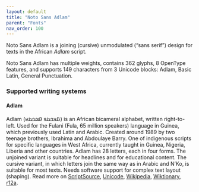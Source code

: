 ```yaml
---
layout: default
title: "Noto Sans Adlam"
parent: "Fonts"
nav_order: 100
---
```

Noto Sans Adlam is a joining (cursive) unmodulated (“sans serif”) design for texts in the African _Adlam_ script. 

Noto Sans Adlam has multiple weights, contains 362 glyphs, 8 OpenType features, and supports 149 characters from 3 Unicode blocks: Adlam, Basic Latin, General Punctuation.


### Supported writing systems


#### Adlam

Adlam (<span class='autonym'>𞤀𞤣𞤤𞤢𞤥 𞤆𞤵𞤤𞤢𞤪</span>) is an African bicameral alphabet, written right-to-left. Used for the Fulani (Fula, 65 million speakers) language in Guinea, which previously used Latin and Arabic. Created around 1989 by two teenage brothers, Ibrahima and Abdoulaye Barry. One of indigenous scripts for specific languages in West Africa, currently taught in Guinea, Nigeria, Liberia and other countries. Adlam has 28 letters, each in four forms. The unjoined variant is suitable for headlines and for educational content. The cursive variant, in which letters join the same way as in Arabic and N’Ko, is suitable for most texts. Needs software support for complex text layout (shaping). Read more on [ScriptSource](https://scriptsource.org/scr/Adlm), [Unicode](https://www.unicode.org/versions/Unicode13.0.0/ch19.pdf#G56860), [Wikipedia](https://en.wikipedia.org/wiki/ISO_15924:Adlm), [Wiktionary](https://en.wiktionary.org/wiki/Category:Adlam_script), [r12a](https://r12a.github.io/scripts/links?iso=Adlm).

